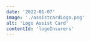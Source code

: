 ```yaml
---
date: '2022-01-07'
image: './assistcardLogo.png'
alt: 'Logo Assist Card'
contentId: 'logoInsurers'
---
```

